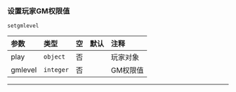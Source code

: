 ### 设置玩家GM权限值
`setgmlevel`

| 参数    | 类型      | 空   | 默认 | 注释     |
| :------ | :-------- | :--- | :--- | :------- |
| play    | `object`  | 否   |      | 玩家对象 |
| gmlevel | `integer` | 否   |      | GM权限值 |

------------

